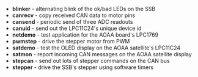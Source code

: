 * **blinker** - alternating blink of the ok/bad LEDs on the SSB
* **canrecv** - copy received CAN data to motor pins
* **cansend** - periodic send of three ADC readouts
* **canuid** - send out the LPC11C24's unique device id
* **netdemo** - test application for the AOAA board's LPC1769
* **pwmstep** - drive the stepper motor from PWM
* **satdemo** - test the OLED display on the AOAA satellite's LPC11C24
* **satmon** - report incoming CAN messages on the AOAA satellite display
* **stepcan** - send out lots of stepper commands on the CAN bus
* **stepper** - drive the SSB's stepper using software timers
